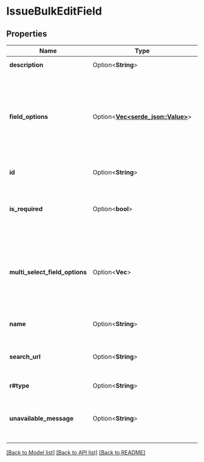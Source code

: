 # IssueBulkEditField

## Properties

Name | Type | Description | Notes
------------ | ------------- | ------------- | -------------
**description** | Option<**String**> | Description of the field. | [optional]
**field_options** | Option<[**Vec<serde_json::Value>**](serde_json::Value.md)> | A list of options related to the field, applicable in contexts where multiple selections are allowed. | [optional]
**id** | Option<**String**> | The unique ID of the field. | [optional]
**is_required** | Option<**bool**> | Indicates whether the field is mandatory for the operation. | [optional]
**multi_select_field_options** | Option<**Vec<String>**> | Specifies supported actions (like add, replace, remove) on multi-select fields via an enum. | [optional]
**name** | Option<**String**> | The display name of the field. | [optional]
**search_url** | Option<**String**> | A URL to fetch additional data for the field | [optional]
**r#type** | Option<**String**> | The type of the field. | [optional]
**unavailable_message** | Option<**String**> | A message indicating why the field is unavailable for editing. | [optional]

[[Back to Model list]](../README.md#documentation-for-models) [[Back to API list]](../README.md#documentation-for-api-endpoints) [[Back to README]](../README.md)


